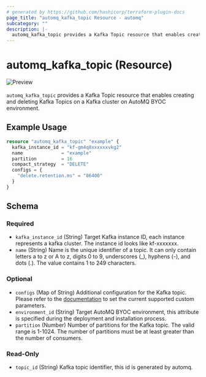 ```yaml
---
# generated by https://github.com/hashicorp/terraform-plugin-docs
page_title: "automq_kafka_topic Resource - automq"
subcategory: ""
description: |-
  automq_kafka_topic provides a Kafka Topic resource that enables creating and deleting Kafka Topics on a Kafka cluster on AutoMQ BYOC environment.
---
```


# automq_kafka_topic (Resource)

![Preview](https://img.shields.io/badge/Lifecycle_Stage-Preview-blue?style=flat&logoColor=8A3BE2&labelColor=rgba)<br><br>`automq_kafka_topic` provides a Kafka Topic resource that enables creating and deleting Kafka Topics on a Kafka cluster on AutoMQ BYOC environment.

## Example Usage

```terraform
resource "automq_kafka_topic" "example" {
  kafka_instance_id = "kf-gm4q8xxxxxxvkg2"
  name              = "example"
  partition         = 16
  compact_strategy  = "DELETE"
  configs = {
    "delete.retention.ms" = "86400"
  }
}
```

<!-- schema generated by tfplugindocs -->
## Schema

### Required

- `kafka_instance_id` (String) Target Kafka instance ID, each instance represents a kafka cluster. The instance id looks like kf-xxxxxxx.
- `name` (String) Name is the unique identifier of a topic. It can only contain letters a to z or A to z, digits 0 to 9, underscores (_), hyphens (-), and dots (.). The value contains 1 to 249 characters.

### Optional

- `configs` (Map of String) Additional configuration for the Kafka topic. Please refer to the [documentation](https://docs.automq.com/automq-cloud/using-automq-for-kafka/restrictions#topic-level-configuration) to set the current supported custom parameters.
- `environment_id` (String) Target AutoMQ BYOC environment, this attribute is specified during the deployment and installation process.
- `partition` (Number) Number of partitions for the Kafka topic. The valid range is 1-1024. The number of partitions must be at least greater than the number of consumers.

### Read-Only

- `topic_id` (String) Kafka topic identifier, this id is generated by automq.
